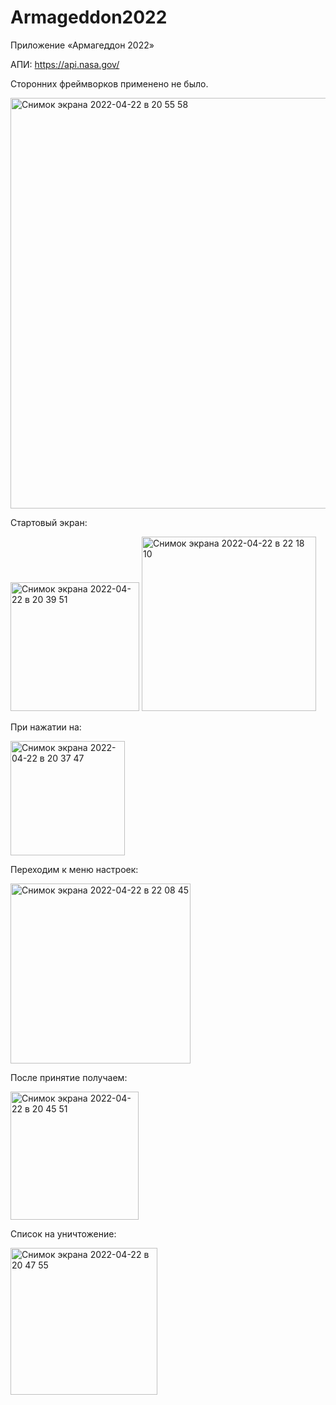 # Armageddon2022

Приложение «Армагеддон 2022»

АПИ: 
https://api.nasa.gov/

Сторонних фреймворков применено не было.

<img width="657" alt="Снимок экрана 2022-04-22 в 20 55 58" src="https://user-images.githubusercontent.com/79254522/164769006-bc9c4b2b-ecbd-4f14-9a9f-8762566b1205.png">

Стартовый экран:

<img width="206" alt="Снимок экрана 2022-04-22 в 20 39 51" src="https://user-images.githubusercontent.com/79254522/164766244-2931116e-107a-4fcc-be3d-d99f6bb6a281.png"> <img width="279" alt="Снимок экрана 2022-04-22 в 22 18 10" src="https://user-images.githubusercontent.com/79254522/164780007-e20fdf01-699b-4e9f-90a9-9f879acc1856.png">




При нажатии на:   


<img width="183" alt="Снимок экрана 2022-04-22 в 20 37 47" src="https://user-images.githubusercontent.com/79254522/164766120-66c2177d-b4bd-4171-86e7-1323133dc7a1.png">


Переходим к меню настроек: 

<img width="288" alt="Снимок экрана 2022-04-22 в 22 08 45" src="https://user-images.githubusercontent.com/79254522/164778870-695e7d55-6771-4e40-844c-9892e5b9fd46.png">


После принятие получаем: 

<img width="205" alt="Снимок экрана 2022-04-22 в 20 45 51" src="https://user-images.githubusercontent.com/79254522/164767612-b3cdad05-67f5-4d7f-862a-4d00b7235ca0.png">

Список на уничтожение: 

<img width="235" alt="Снимок экрана 2022-04-22 в 20 47 55" src="https://user-images.githubusercontent.com/79254522/164767796-fdf40920-1bad-4c4d-bde5-dfb160129921.png">
